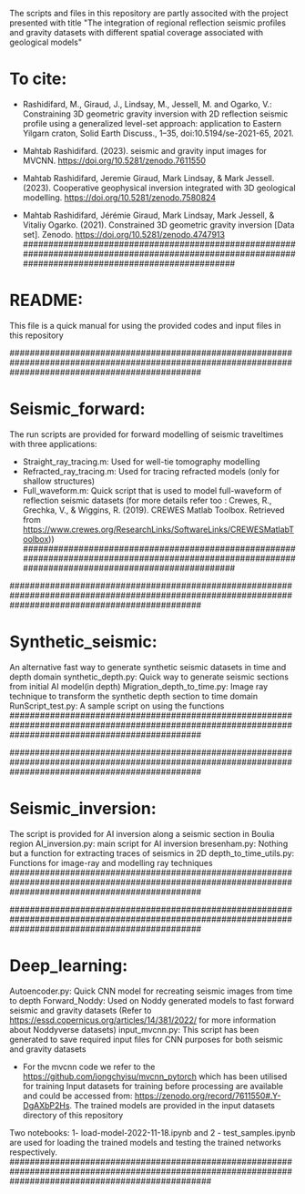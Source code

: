  

The scripts and files in this repository are partly associted with the project presented with title 
"The integration of regional reflection seismic profiles and gravity datasets with different spatial coverage associated with geological models"


# To cite:
- Rashidifard, M., Giraud, J., Lindsay, M., Jessell, M. and Ogarko, V.: Constraining 3D geometric gravity inversion with 2D reflection seismic profile 
  using a generalized level-set approach: application to Eastern Yilgarn craton, Solid Earth Discuss., 1–35, doi:10.5194/se-2021-65, 2021.


- Mahtab Rashidifard. (2023). seismic and gravity input images for MVCNN. https://doi.org/10.5281/zenodo.7611550


- Mahtab Rashidifard, Jeremie Giraud, Mark Lindsay, & Mark Jessell. (2023). Cooperative geophysical 
  inversion integrated with 3D geological modelling. https://doi.org/10.5281/zenodo.7580824
  
- Mahtab Rashidifard, Jérémie Giraud, Mark Lindsay, Mark Jessell, & Vitaliy Ogarko. (2021). Constrained 3D geometric gravity inversion
  [Data set]. Zenodo. https://doi.org/10.5281/zenodo.4747913  
######################################################################################################################################################






# README:
This file is a quick manual for using the provided codes and input files in this repository

######################################################################################################################################################
# Seismic_forward:

The run scripts are provided for forward modelling of seismic traveltimes with three applications:
- Straight_ray_tracing.m: Used for well-tie tomography modelling
- Refracted_ray_tracing.m: Used for tracing refracted models (only for shallow structures)
- Full_waveform.m: Quick script that is used to model full-waveform of reflection seismic datasets 
(for more details refer too : Crewes, R., Grechka, V., & Wiggins, R. (2019). CREWES Matlab Toolbox. 
Retrieved from https://www.crewes.org/ResearchLinks/SoftwareLinks/CREWESMatlabToolbox))
######################################################################################################################################################






######################################################################################################################################################
# Synthetic_seismic: 

An alternative fast way to generate synthetic seismic datasets in time and depth domain
synthetic_depth.py:  Quick way to generate seismic sections from initial AI model(in depth)
Migration_depth_to_time.py: Image ray technique to transform the synthetic depth section to time domain
RunScript_test.py: A sample script on using the functions
######################################################################################################################################################






######################################################################################################################################################
# Seismic_inversion: 
The script is provided for AI inversion along a seismic section in Boulia region
AI_inversion.py: main script for AI inversion
bresenham.py: Nothing but a function for extracting traces of seismics in 2D
depth_to_time_utils.py: Functions for image-ray and modelling ray techniques
######################################################################################################################################################






######################################################################################################################################################
# Deep_learning: 

Autoencoder.py: Quick CNN model for recreating seismic images from time to depth
Forward_Noddy: Used on Noddy generated models to fast forward seismic and gravity datasets 
(Refer to https://essd.copernicus.org/articles/14/381/2022/ for more information about Noddyverse datasets)
input_mvcnn.py: This script has been generated to save required input files for CNN purposes for both seismic and gravity datasets

- For the mvcnn code we refer to the https://github.com/jongchyisu/mvcnn_pytorch which has been utilised for training 
Input datasets for training before processing are available and could be accessed from: https://zenodo.org/record/7611550#.Y-DgAXbP2Hs.
The trained models are provided in the input datasets directory of this repository

Two notebooks: 1- load-model-2022-11-18.ipynb and 2 - test_samples.ipynb are used for loading the trained models and testing the trained networks respectively. 
########################################################################################################################################################
